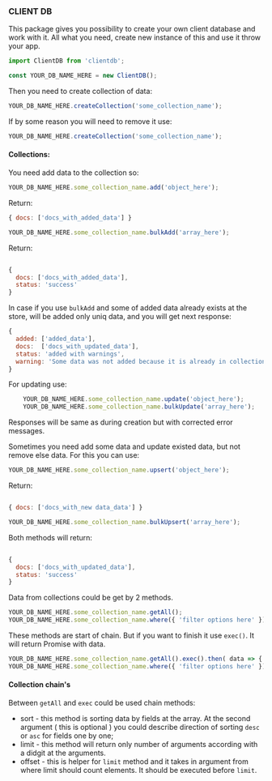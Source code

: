 ### CLIENT DB

This package gives you possibility to create your own client database and work with it.
All what you need, create new instance of this and use it throw your app.

```js
import ClientDB from 'clientdb';

const YOUR_DB_NAME_HERE = new ClientDB();
```

Then you need to create collection of data:

```js
YOUR_DB_NAME_HERE.createCollection('some_collection_name');
```

If by some reason you will need to remove it use:

```js
YOUR_DB_NAME_HERE.createCollection('some_collection_name');
```

#### Collections:

You need add data to the collection so:

```js
YOUR_DB_NAME_HERE.some_collection_name.add('object_here');
```
Return:
```js
{ docs: ['docs_with_added_data'] }
```

```js
YOUR_DB_NAME_HERE.some_collection_name.bulkAdd('array_here');
```
Return:
```js

{ 
  docs: ['docs_with_added_data'],
  status: 'success'
}
```
In case if you use `bulkAdd` and some of added data already exists at the store, will be added only uniq data, and you will get next response: 

```js
{
  added: ['added_data'],
  docs:  ['docs_with_updated_data'],
  status: 'added with warnings',
  warning: 'Some data was not added because it is already in collection'
}
```


For updating use:

```js
    YOUR_DB_NAME_HERE.some_collection_name.update('object_here');
    YOUR_DB_NAME_HERE.some_collection_name.bulkUpdate('array_here');
```

Responses will be same as during creation but with corrected error messages.

Sometimes you need add some data and update existed data, but not remove else data. For this you can use:

```js
YOUR_DB_NAME_HERE.some_collection_name.upsert('object_here');
```
Return:
```js

{ docs: ['docs_with_new data_data'] }
```

```js
YOUR_DB_NAME_HERE.some_collection_name.bulkUpsert('array_here');
```
Both methods will return:
```js

{ 
  docs: ['docs_with_updated_data'],
  status: 'success'
}
```

Data from collections could be get by 2 methods.

```js
YOUR_DB_NAME_HERE.some_collection_name.getAll();
YOUR_DB_NAME_HERE.some_collection_name.where({ 'filter options here' });
```
These methods are start of chain. But if you want to finish it use `exec()`. It will return Promise with data.

```js
YOUR_DB_NAME_HERE.some_collection_name.getAll().exec().then( data => { /** ... */ } );
YOUR_DB_NAME_HERE.some_collection_name.where({ 'filter options here' }).exec().then( data => { /** ... */ } );
```

#### Collection chain's

Between `getAll` and `exec` could be used chain methods:

- sort - this method is sorting data by fields at the array. At the second argument ( this is optional ) you could describe direction of sorting `desc` or `asc` for fields one by one;
- limit - this method will return only number of arguments according with a didgit at the arguments.
- offset - this is helper for `limit` method and it takes in argument from where limit should count elements. It should be executed before `limit`.